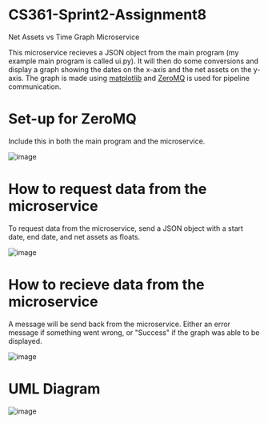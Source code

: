 # CS361-Sprint2-Assignment8

Net Assets vs Time Graph Microservice

This microservice recieves a JSON object from the main program (my example main program is called ui.py). 
It will then do some conversions and display a graph showing the dates on the x-axis and the net assets on the y-axis. 
The graph is made using [matplotlib](https://matplotlib.org/) and [ZeroMQ](https://zeromq.org/) is used for pipeline communication.

# Set-up for ZeroMQ
Include this in both the main program and the microservice.

![image](https://github.com/JessJohn0/CS361_Assignment8/assets/129867751/5544c719-acf4-425e-8f26-8f041744b9d2)

# How to request data from the microservice
To request data from the microservice, send a JSON object with a start date, end date, and net assets as floats. 

![image](https://github.com/JessJohn0/CS361_Assignment8/assets/129867751/9390d4b6-bd7c-4cc5-80d0-554a3563fa4d)

# How to recieve data from the microservice
A message will be send back from the microservice. Either an error message if something went wrong, or "Success" if the graph was able to be displayed.

![image](https://github.com/JessJohn0/CS361_Assignment8/assets/129867751/fde7cc51-fe07-4868-a1ba-8d6d309da02c)

# UML Diagram

![image](https://github.com/JessJohn0/CS361_Assignment8/assets/129867751/7cd1de44-cfd0-4d1c-99a2-5529e3d968e6)




